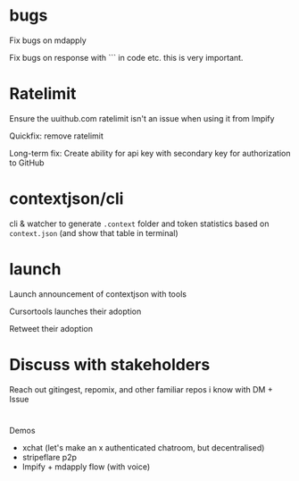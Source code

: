 # bugs

Fix bugs on mdapply

Fix bugs on response with ``` in code etc. this is very important.

# Ratelimit

Ensure the uuithub.com ratelimit isn't an issue when using it from lmpify

Quickfix: remove ratelimit

Long-term fix: Create ability for api key with secondary key for authorization to GitHub

# contextjson/cli

cli & watcher to generate `.context` folder and token statistics based on `context.json` (and show that table in terminal)

# launch

Launch announcement of contextjson with tools

Cursortools launches their adoption

Retweet their adoption

# Discuss with stakeholders

Reach out gitingest, repomix, and other familiar repos i know with DM + Issue

#

Demos

- xchat (let's make an x authenticated chatroom, but decentralised)
- stripeflare p2p
- lmpify + mdapply flow (with voice)
